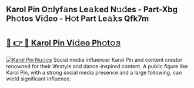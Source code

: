 ## Karol Pin O𝚗lyf𝚊ns Le𝚊𝚔ed N𝚞𝚍es - Part-Xbg Ph𝚘tos Vi𝚍eo - H𝚘t Part Le𝚊𝚔s Qfk7m

# <h2><a href="http://hf4h46.feru.top/?c=Karol+Pin">🔗 👉 🔴 Karol Pin Vi𝚍𝚎o Ph𝚘t𝚘𝚜</a></h2>

[![Karol Pin Nu𝚍𝚎s](https://i.imgur.com/0TWrTi3.gif)](http://hf4h46.feru.top/?c=Karol+Pin)
Social media influencer Karol Pin and content creator renowned for their lifestyle and dance-inspired content. A public figure like Karol Pin, with a strong social media presence and a large following, can wield significant influence. 
